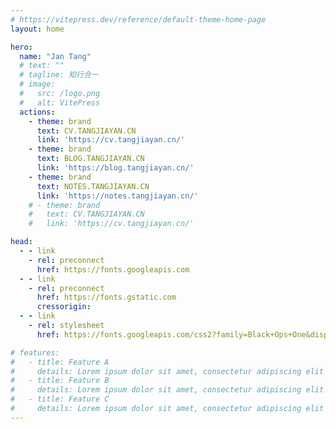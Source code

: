 ```yaml
---
# https://vitepress.dev/reference/default-theme-home-page
layout: home

hero:
  name: "Jan Tang"
  # text: ""
  # tagline: 知行合一
  # image:
  #   src: /logo.png
  #   alt: VitePress
  actions:
    - theme: brand
      text: CV.TANGJIAYAN.CN
      link: 'https://cv.tangjiayan.cn/'
    - theme: brand
      text: BLOG.TANGJIAYAN.CN
      link: 'https://blog.tangjiayan.cn/'
    - theme: brand
      text: NOTES.TANGJIAYAN.CN
      link: 'https://notes.tangjiayan.cn/'
    # - theme: brand
    #   text: CV.TANGJIAYAN.CN
    #   link: 'https://cv.tangjiayan.cn/'

head:
  - - link
    - rel: preconnect
      href: https://fonts.googleapis.com
  - - link
    - rel: preconnect
      href: https://fonts.gstatic.com
      cressorigin:
  - - link
    - rel: stylesheet
      href: https://fonts.googleapis.com/css2?family=Black+Ops+One&display=swap

# features:
#   - title: Feature A
#     details: Lorem ipsum dolor sit amet, consectetur adipiscing elit
#   - title: Feature B
#     details: Lorem ipsum dolor sit amet, consectetur adipiscing elit
#   - title: Feature C
#     details: Lorem ipsum dolor sit amet, consectetur adipiscing elit
---
```

